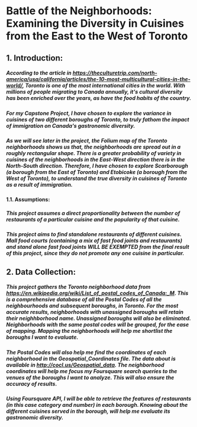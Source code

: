 # Battle of the Neighborhoods: Examining the Diversity in Cuisines from the East to the West of Toronto

##     1. Introduction:

##### _According to the article in https://theculturetrip.com/north-america/usa/california/articles/the-10-most-multicultural-cities-in-the-world/, Toronto is one of the most international cities in the world. With millions of people migrating to Canada annually, it's cultural diversity has been enriched over the years, as have the food habits of the country._ 

##### _For my Capstone Project, I have chosen to explore the variance in cuisines of two different boroughs of Toronto, to truly fathom the impact of immigration on Canada's gastronomic diversity._

##### _As we will see later in the project, the Folium map of the Toronto neighborhoods shows us that, the neighborhoods are spread out in a roughly rectangular shape. There is a greater probability of variety in cuisines of the neighborhoods in the East-West direction there is in the North-South direction. Therefore, I have chosen to explore  Scarborough (a borough from the East of Toronto) and Etobicoke (a borough from the West of Toronto), to understand the true diversity in cuisines of Toronto as a result of immigration._

#### 1.1. Assumptions:


#####  _This project assumes a direct proportionality between the number of restaurants of a particular cuisine and the popularity of that cuisine._
##### _This project aims to find standalone restaurants of different cuisines. Mall food courts (containing a mix of fast food joints and restaurants) and stand alone fast food joints WILL BE EXEMPTED from the final result of this project, since they do not promote any one cuisine in particular._

## 2. Data Collection: 

##### _This project gathers the Toronto neighborhood data from https://en.wikipedia.org/wiki/List_of_postal_codes_of_Canada:_M. This is a comprehensive database of all the Postal Codes of all the neighbourhoods and subsequent boroughs, in Toronto. For the most accurate results, neighborhoods with unassigned boroughs will retain their neighhborhood name. Unassigned boroughs will also be eliminated. Neighborhoods with the same postal codes will be grouped, for the ease of mapping. Mapping the neighborhoods will help me shortlist the boroughs I want to evaluate._

##### _The Postal Codes will also help me find the coordinates of each neighborhood in the Geospatial_Coordinates file. The  data about is available in http://cocl.us/Geospatial_data. The neighborhood coordinates will help me focus my Foursquare search queries to the venues of the boroughs I want to analyze. This will also ensure the accuracy of results._

##### _Using Foursquare API, I will be able to retrieve the features of restaurants (in this case category and number) in each borough. Knowing about the different cuisines served in the borough, will help me evaluate its gastronomic diversity._
